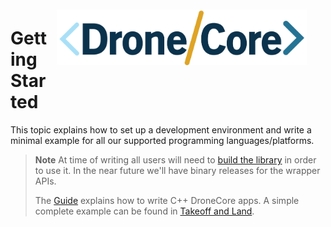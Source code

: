 <div style="float:right; padding:10px; margin-right:20px;"><a href="http://dronecore.io/"><img src="../../assets/site/dronecore_logo_full.png" title="DroneCore Logo" width="400px"/></a></div>

# Getting Started

This topic explains how to set up a development environment and write a minimal example for all our supported programming languages/platforms.

> **Note** At time of writing all users will need to [build the library](../contributing/build.md) in order to use it. In the near future we'll have binary releases for the wrapper APIs.  
>
> The [Guide](guide/README.md) explains how to write C++ DroneCore apps. A simple complete example can be found in [Takeoff and Land](examples/takeoff_and_land.md).

